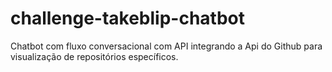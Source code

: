 # challenge-takeblip-chatbot
Chatbot com fluxo conversacional com API integrando a Api do Github para visualização de repositórios específicos.
